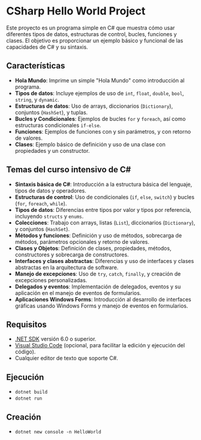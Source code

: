 # CSharp Hello World Project

Este proyecto es un programa simple en C# que muestra cómo usar diferentes tipos de datos, estructuras de control, bucles, funciones y clases. El objetivo es proporcionar un ejemplo básico y funcional de las capacidades de C# y su sintaxis.

## Características

- **Hola Mundo**: Imprime un simple "Hola Mundo" como introducción al programa.
- **Tipos de datos**: Incluye ejemplos de uso de `int`, `float`, `double`, `bool`, `string`, y `dynamic`.
- **Estructuras de datos**: Uso de arrays, diccionarios (`Dictionary`), conjuntos (`HashSet`), y tuplas.
- **Bucles y Condicionales**: Ejemplos de bucles `for` y `foreach`, así como estructuras condicionales `if-else`.
- **Funciones**: Ejemplos de funciones con y sin parámetros, y con retorno de valores.
- **Clases**: Ejemplo básico de definición y uso de una clase con propiedades y un constructor.

## Temas del curso intensivo de C#

- **Sintaxis básica de C#**: Introducción a la estructura básica del lenguaje, tipos de datos y operadores.
- **Estructuras de control**: Uso de condicionales (`if`, `else`, `switch`) y bucles (`for`, `foreach`, `while`).
- **Tipos de datos**: Diferencias entre tipos por valor y tipos por referencia, incluyendo `structs` y `enums`.
- **Colecciones**: Trabajo con arrays, listas (`List`), diccionarios (`Dictionary`), y conjuntos (`HashSet`).
- **Métodos y funciones**: Definición y uso de métodos, sobrecarga de métodos, parámetros opcionales y retorno de valores.
- **Clases y Objetos**: Definición de clases, propiedades, métodos, constructores y sobrecarga de constructores.
- **Interfaces y clases abstractas**: Diferencias y uso de interfaces y clases abstractas en la arquitectura de software.
- **Manejo de excepciones**: Uso de `try`, `catch`, `finally`, y creación de excepciones personalizadas.
- **Delegados y eventos**: Implementación de delegados, eventos y su aplicación en el manejo de eventos de formularios.
- **Aplicaciones Windows Forms**: Introducción al desarrollo de interfaces gráficas usando Windows Forms y manejo de eventos en formularios.

## Requisitos

- [.NET SDK](https://dotnet.microsoft.com/download) versión 6.0 o superior.
- [Visual Studio Code](https://code.visualstudio.com/) (opcional, para facilitar la edición y ejecución del código).
- Cualquier editor de texto que soporte C#.

## Ejecución
- `dotnet build`
- `dotnet run`

## Creación
- `dotnet new console -n HelloWorld`
